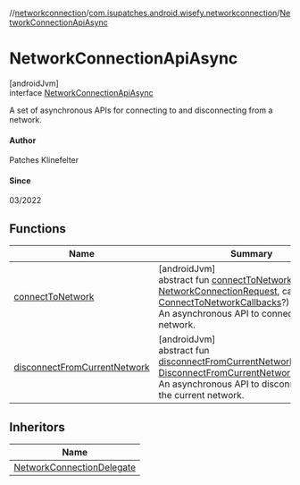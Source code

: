//[networkconnection](../../../index.md)/[com.isupatches.android.wisefy.networkconnection](../index.md)/[NetworkConnectionApiAsync](index.md)

# NetworkConnectionApiAsync

[androidJvm]\
interface [NetworkConnectionApiAsync](index.md)

A set of asynchronous APIs for connecting to and disconnecting from a network.

#### Author

Patches Klinefelter

#### Since

03/2022

## Functions

| Name | Summary |
|---|---|
| [connectToNetwork](connect-to-network.md) | [androidJvm]<br>abstract fun [connectToNetwork](connect-to-network.md)(request: [NetworkConnectionRequest](../../com.isupatches.android.wisefy.networkconnection.entities/-network-connection-request/index.md), callbacks: [ConnectToNetworkCallbacks](../../com.isupatches.android.wisefy.networkconnection.callbacks/-connect-to-network-callbacks/index.md)?)<br>An asynchronous API to connect to a network. |
| [disconnectFromCurrentNetwork](disconnect-from-current-network.md) | [androidJvm]<br>abstract fun [disconnectFromCurrentNetwork](disconnect-from-current-network.md)(callbacks: [DisconnectFromCurrentNetworkCallbacks](../../com.isupatches.android.wisefy.networkconnection.callbacks/-disconnect-from-current-network-callbacks/index.md)?)<br>An asynchronous API to disconnect from the current network. |

## Inheritors

| Name |
|---|
| [NetworkConnectionDelegate](../-network-connection-delegate/index.md) |
